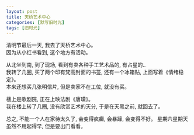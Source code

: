 ```yaml
---
layout: post
title: 天桥艺术中心
categories: [默写旧时光]
tags: [旧时光]
---
```

清明节最后一天, 我去了天桥艺术中心。   
因为从小红书看到, 这个地方有活动。   

从北坐到南, 到了现场, 看到有卖各种手工艺术品的, 有占星的..   
我转了几圈, 买了两个印有梵高封面的书签, 还有一个冰箱贴, 上面写着《情绪稳定》。   
本来还想买几张明信片, 但是卖家不在工位, 就没有买。  

楼上是歌剧院, 正在上映法剧《唐璜》。  
我在楼上转了几圈, 没有欣赏艺术的天分, 于是在天黑之前, 就回去了。  

总之, 不能一个人在家待太久了, 会变得疯癫, 会暴躁, 会变得不好。
星期六星期天虽然不用起得早, 但是要出门看看。 
